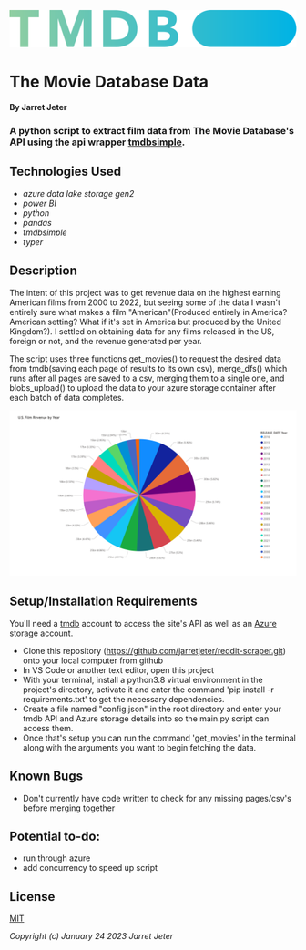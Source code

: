![vizualization](./img/blue_short-8e7b30f73a4020692ccca9c88bafe5dcb6f8a62a4c6bc55cd9ba82bb2cd95f6c.svg)
# The Movie Database Data

#### By Jarret Jeter

### A python script to extract film data from The Movie Database's API using the api wrapper [tmdbsimple](https://github.com/celiao/tmdbsimple).


## Technologies Used
* _azure data lake storage gen2_
* _power BI_
* _python_
* _pandas_
* _tmdbsimple_
* _typer_

## Description
The intent of this project was to get revenue data on the highest earning American films from 2000 to 2022, but seeing some of the data I wasn't entirely sure what makes a film "American"(Produced entirely in America? American setting? What if it's set in America but produced by the United Kingdom?). I settled on obtaining data for any films released in the US, foreign or not, and the revenue generated per year. 

The script uses three functions get_movies() to request the desired data from tmdb(saving each page of results to its own csv), merge_dfs() which runs after all pages are saved to a csv, merging them to a single one, and blobs_upload() to upload the data to your azure storage container after each batch of data completes.

![visualization](./img/us_movie_revenue.png)

## Setup/Installation Requirements
You'll need a [tmdb](https://www.themoviedb.org/) account to access the site's API as well as an [Azure](https://azure.microsoft.com/en-us/products/storage/data-lake-storage/) storage account.
* Clone this repository (https://github.com/jarretjeter/reddit-scraper.git) onto your local computer from github
* In VS Code or another text editor, open this project
* With your terminal, install a python3.8 virtual environment in the project's directory, activate it and enter the command 'pip install -r requirements.txt' to get the necessary dependencies.
* Create a file named "config.json" in the root directory and enter your tmdb API and Azure storage details into so the main.py script can access them.
* Once that's setup you can run the command 'get_movies' in the terminal along with the arguments you want to begin fetching the data.

## Known Bugs
* Don't currently have code written to check for any missing pages/csv's before merging together

## Potential to-do:
* run through azure
* add concurrency to speed up script

## License
[MIT](https://github.com/jarretjeter/tmdbdata/blob/main/LICENSE.txt)

_Copyright (c) January 24 2023 Jarret Jeter_